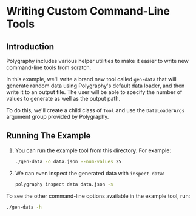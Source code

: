 # Writing Custom Command-Line Tools


## Introduction

Polygraphy includes various helper utilities to make it easier to write
new command-line tools from scratch.

In this example, we'll write a brand new tool called `gen-data` that will generate random data
using Polygraphy's default data loader, and then write it to an output file. The user will
be able to specify the number of values to generate as well as the output path.

To do this, we'll create a child class of `Tool` and use the `DataLoaderArgs` argument
group provided by Polygraphy.


## Running The Example

1. You can run the example tool from this directory. For example:

    ```bash
    ./gen-data -o data.json --num-values 25
    ```

2. We can even inspect the generated data with `inspect data`:

    ```bash
    polygraphy inspect data data.json -s
    ```

To see the other command-line options available in the example tool,
run:
```bash
./gen-data -h
```
